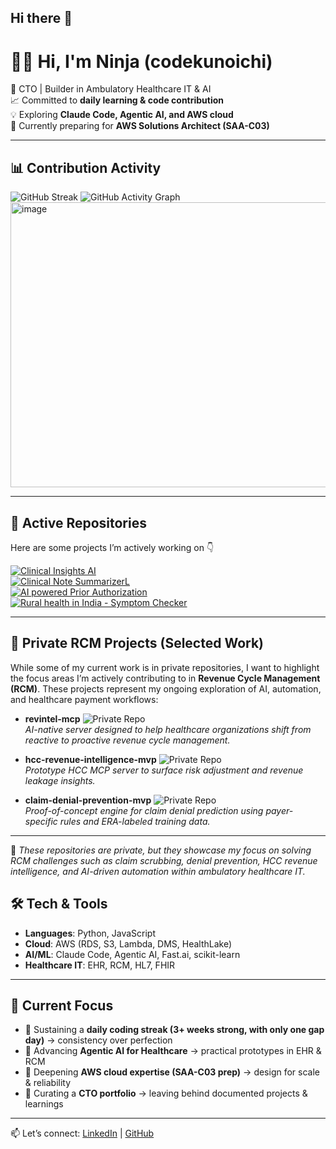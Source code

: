 ## Hi there 👋

<!--
**codekunoichi/codekunoichi** is a ✨ _special_ ✨ repository because its `README.md` (this file) appears on your GitHub profile.

Here are some ideas to get you started:

- 🔭 I’m currently working on ...
- 🌱 I’m currently learning ...
- 👯 I’m looking to collaborate on ...
- 🤔 I’m looking for help with ...
- 💬 Ask me about ...
- 📫 How to reach me: ...
- ⚡ Fun fact: ...
-->

# 👩‍💻 Hi, I'm Ninja (codekunoichi)

🌸 CTO | Builder in Ambulatory Healthcare IT & AI  
📈 Committed to **daily learning & code contribution**  
💡 Exploring **Claude Code, Agentic AI, and AWS cloud**  
🌱 Currently preparing for **AWS Solutions Architect (SAA-C03)**

---

## 📊 Contribution Activity
![GitHub Streak](https://github-readme-streak-stats.herokuapp.com/?user=codekunoichi&theme=tokyonight)
![GitHub Activity Graph](https://github-readme-activity-graph.vercel.app/graph?username=codekunoichi&theme=tokyo-night)
<img width="1211" height="456" alt="image" src="https://github.com/user-attachments/assets/803eb6c2-c2c6-4c58-9055-7a198bc05b90" />


---

## 🚀 Active Repositories
Here are some projects I’m actively working on 👇  

[![Clinical Insights AI](https://github-readme-stats.vercel.app/api/pin/?username=codekunoichi&repo=clinical_insights_ai&theme=tokyonight)](https://github.com/codekunoichi/clinical_insights_ai)  
[![Clinical Note SummarizerL](https://github-readme-stats.vercel.app/api/pin/?username=codekunoichi&repo=clinical-notes-summarizer&theme=tokyonight)](https://github.com/codekunoichi/clinical-notes-summarizer)  
[![AI powered Prior Authorization](https://github-readme-stats.vercel.app/api/pin/?username=codekunoichi&repo=healthcare-pa-intelligence&theme=tokyonight)](https://github.com/codekunoichi/healthcare-pa-intelligence)  
[![Rural health in India - Symptom Checker](https://github-readme-stats.vercel.app/api/pin/?username=codekunoichi&repo=rural-health-ai-india&theme=tokyonight)](https://github.com/codekunoichi/rural-health-ai-india)  

---

## 🔐 Private RCM Projects (Selected Work)

While some of my current work is in private repositories, I want to highlight the focus areas I’m actively contributing to in **Revenue Cycle Management (RCM)**. These projects represent my ongoing exploration of AI, automation, and healthcare payment workflows:

- **revintel-mcp** ![Private Repo](https://img.shields.io/badge/repo-private-red?style=flat-square)  
  *AI-native server designed to help healthcare organizations shift from reactive to proactive revenue cycle management.*

- **hcc-revenue-intelligence-mvp** ![Private Repo](https://img.shields.io/badge/repo-private-red?style=flat-square)  
  *Prototype HCC MCP server to surface risk adjustment and revenue leakage insights.*

- **claim-denial-prevention-mvp** ![Private Repo](https://img.shields.io/badge/repo-private-red?style=flat-square)  
  *Proof-of-concept engine for claim denial prediction using payer-specific rules and ERA-labeled training data.*

---

📝 *These repositories are private, but they showcase my focus on solving RCM challenges such as claim scrubbing, denial prevention, HCC revenue intelligence, and AI-driven automation within ambulatory healthcare IT.*

## 🛠️ Tech & Tools
- **Languages**: Python, JavaScript  
- **Cloud**: AWS (RDS, S3, Lambda, DMS, HealthLake)  
- **AI/ML**: Claude Code, Agentic AI, Fast.ai, scikit-learn  
- **Healthcare IT**: EHR, RCM, HL7, FHIR  

---

## 🌱 Current Focus
- 🔹 Sustaining a **daily coding streak (3+ weeks strong, with only one gap day)** → consistency over perfection  
- 🔹 Advancing **Agentic AI for Healthcare** → practical prototypes in EHR & RCM  
- 🔹 Deepening **AWS cloud expertise (SAA-C03 prep)** → design for scale & reliability  
- 🔹 Curating a **CTO portfolio** → leaving behind documented projects & learnings

---

📫 Let’s connect: [LinkedIn](https://www.linkedin.com/in/rgiri/) | [GitHub](https://github.com/codekunoichi)  
